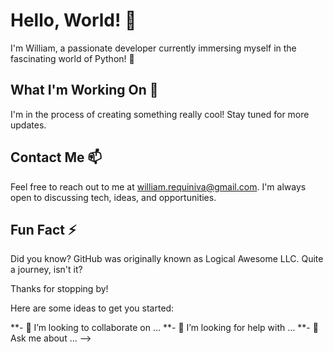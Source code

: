 # Hello, World! 👋

I'm William, a passionate developer currently immersing myself in the fascinating world of Python! 🌱

## What I'm Working On 🔭

I'm in the process of creating something really cool! Stay tuned for more updates.

## Contact Me 📫

Feel free to reach out to me at william.requiniva@gmail.com. I'm always open to discussing tech, ideas, and opportunities.

## Fun Fact ⚡

Did you know? GitHub was originally known as Logical Awesome LLC. Quite a journey, isn't it?

Thanks for stopping by!

Here are some ideas to get you started:


**- 👯 I’m looking to collaborate on ...
**- 🤔 I’m looking for help with ...
**- 💬 Ask me about ...
-->
